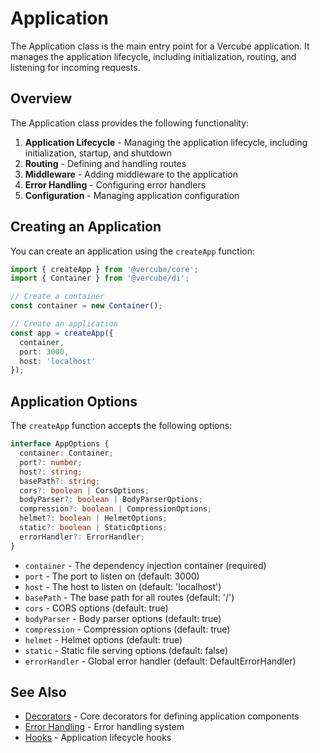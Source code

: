 # Application

The Application class is the main entry point for a Vercube application. It manages the application lifecycle, including initialization, routing, and listening for incoming requests.

## Overview

The Application class provides the following functionality:

1. **Application Lifecycle** - Managing the application lifecycle, including initialization, startup, and shutdown
2. **Routing** - Defining and handling routes
3. **Middleware** - Adding middleware to the application
4. **Error Handling** - Configuring error handlers
5. **Configuration** - Managing application configuration

## Creating an Application

You can create an application using the `createApp` function:

```typescript
import { createApp } from '@vercube/core';
import { Container } from '@vercube/di';

// Create a container
const container = new Container();

// Create an application
const app = createApp({
  container,
  port: 3000,
  host: 'localhost'
});
```

## Application Options

The `createApp` function accepts the following options:

```typescript
interface AppOptions {
  container: Container;
  port?: number;
  host?: string;
  basePath?: string;
  cors?: boolean | CorsOptions;
  bodyParser?: boolean | BodyParserOptions;
  compression?: boolean | CompressionOptions;
  helmet?: boolean | HelmetOptions;
  static?: boolean | StaticOptions;
  errorHandler?: ErrorHandler;
}
```

- `container` - The dependency injection container (required)
- `port` - The port to listen on (default: 3000)
- `host` - The host to listen on (default: 'localhost')
- `basePath` - The base path for all routes (default: '/')
- `cors` - CORS options (default: true)
- `bodyParser` - Body parser options (default: true)
- `compression` - Compression options (default: true)
- `helmet` - Helmet options (default: true)
- `static` - Static file serving options (default: false)
- `errorHandler` - Global error handler (default: DefaultErrorHandler)

## See Also

- [Decorators](./decorators.md) - Core decorators for defining application components
- [Error Handling](./error-handling.md) - Error handling system
- [Hooks](./hooks.md) - Application lifecycle hooks
